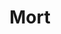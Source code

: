 ---
title: "Mort"
hashtag: "mort"
authors:
  - Terry Pratchett
layout: hashtag
permalink: /:title/
tags:
  - Book
  - Death
  - God as a Character
  - Discworld
  - Terry Pratchett
---